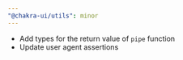 ```yaml
---
"@chakra-ui/utils": minor
---
```


- Add types for the return value of `pipe` function
- Update user agent assertions
